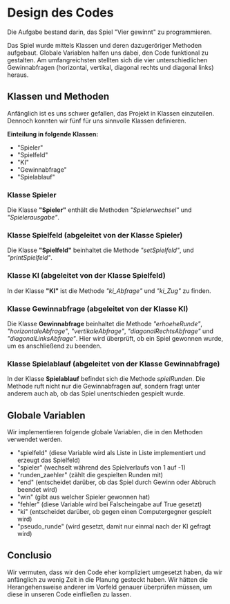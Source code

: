 # Design des Codes
Die Aufgabe bestand darin, das Spiel "Vier gewinnt" zu programmieren.

<p>Das Spiel wurde mittels Klassen und deren dazugeröriger Methoden 
aufgebaut. Globale Variablen halfen uns dabei, den Code funktional zu 
gestalten. Am umfangreichsten stellten sich die vier unterschiedlichen 
Gewinnabfragen (horizontal, vertikal, diagonal rechts und diagonal 
links) heraus.</p>

## Klassen und Methoden
Anfänglich ist es uns schwer gefallen, das Projekt in Klassen 
einzuteilen. Dennoch konnten wir fünf für uns sinnvolle Klassen 
definieren.

<b>Einteilung in folgende Klassen:</b>
<ul>
<li>"Spieler"</li>
<li>"Spielfeld"</li>
<li>"KI"</li>
<li>"Gewinnabfrage"</li>
<li>"Spielablauf"</li>
</ul>

### Klasse Spieler
Die Klasse <b>"Spieler"</b> enthält die Methoden <i>"Spielerwechsel"</i> 
und <i>"Spielerausgabe"</i>.

### Klasse Spielfeld (abgeleitet von der Klasse Spieler)
Die Klasse <b>"Spielfeld"</b> beinhaltet die Methode <i>"setSpielfeld"</i>, 
und <i>"printSpielfeld"</i>.

### Klasse KI (abgeleitet von der Klasse Spielfeld)
In der Klasse <b>"KI"</b> ist die Methode <i>"ki_Abfrage"</i> und 
<i>"ki_Zug"</i> zu finden.

### Klasse Gewinnabfrage (abgeleitet von der Klasse KI)
Die Klasse <b>Gewinnabfrage</b> beinhaltet die Methode <i>"erhoeheRunde"</i>, 
<i>"horizontaleAbfrage"</i>, <i>"vertikaleAbfrage"</i>, 
<i>"diagonalRechtsAbfrage"</i> und <i>"diagonalLinksAbfrage"</i>. 
Hier wird überprüft, ob ein Spiel gewonnen wurde, um es anschließend 
zu beenden.</p>

### Klasse Spielablauf (abgeleitet von der Klasse Gewinnabfrage)
In der Klasse <b>Spielablauf</b> befindet sich die Methode 
<i>spielRunden</i>. Die Methode ruft nicht nur die Gewinnabfragen auf,
sondern fragt unter anderem auch ab, ob das Spiel unentschieden gespielt
wurde.

## Globale Variablen
Wir implementieren folgende globale Variablen, die in den Methoden 
verwendet werden. 
<ul>
<li>"spielfeld" (diese Variable wird als Liste in Liste implementiert 
und erzeugt das Spielfeld)</li>
<li>"spieler" (wechselt während des Spielverlaufs von 1 auf -1)</li>
<li>"runden_zaehler" (zählt die gespielten Runden mit)</li>
<li>"end" (entscheidet darüber, ob das Spiel durch Gewinn oder Abbruch 
beendet wird)</li>
<li>"win" (gibt aus welcher Spieler gewonnen hat)</li>
<li>"fehler" (diese Variable wird bei Falscheingabe auf True gesetzt)</li>
<li>"ki" (entscheidet darüber, ob gegen einen Computergegner gespielt wird)</li>
<li>"pseudo_runde" (wird gesetzt, damit nur einmal nach der KI gefragt wird)</li>
</ul>

## Conclusio
Wir vermuten, dass wir den Code eher kompliziert umgesetzt haben, da
wir anfänglich zu wenig Zeit in die Planung gesteckt haben. Wir hätten 
die Herangehensweise anderer im Vorfeld genauer überprüfen müssen,
um diese in unseren Code einfließen zu lassen.